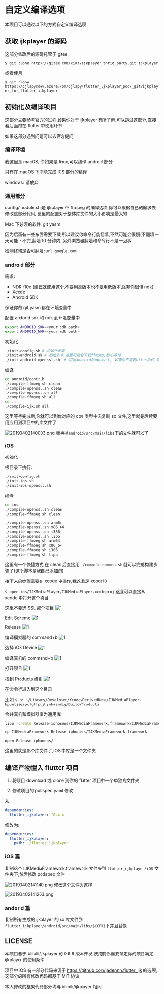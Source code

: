 # 自定义编译选项

本项目可以通过以下的方式自定义编译选项

## 获取 ijkplayer 的源码

这部分修改后的源码托管于 gitee

`$ git clone https://gitee.com/kikt/ijkplayer_thrid_party.git ijkplayer`

或者使用

`$ git clone https://cjlspy@dev.azure.com/cjlspy/flutter_ijkplayer_pod/_git/ijkplayer_for_flutter ijkplayer`

## 初始化及编译项目

这部分主要参考官方的过程,如果你对于 ijkplayer 有所了解,可以跳过这部分,直接看后面的在 flutter 中使用环节

如果这部分遇到问题可以去官方提问

### 编译环境

我这里是 macOS, 你如果是 linux,可以编译 android 部分

只有在 macOS 下才能完成 iOS 部分的编译

windows: 请放弃

### 通用部分

config/module.sh 是 ijkplayer 中 ffmpeg 的编译选项,你可以根据自己的需求去修改这部分代码, 这里的配置对于整体库文件的大小影响是最大的

Mac 下必须的软件:
git
yasm

因为后面有一些东西需要下载,所以建议你命令行能翻墙,不然可能会很慢(不翻墙一天可能下不完,翻墙 10 分钟内),另外浏览器翻墙和命令行不是一回事

检测终端是否可翻墙`curl google.com`

### android 部分

需求:

- NDK r10e (建议就使用这个,不要用高版本也不要用低版本,除非你很懂 ndk)
- Xcode
- Android SDK

保证你的 git,yasm,都在环境变量中

配置 andorid sdk 和 ndk 到环境变量中

```bash
export ANDROID_SDK=<your sdk path>
export ANDROID_NDK=<your ndk path>
```

初始化

```bash
./init-config.sh # 初始化配置
./init-android.sh # 初始安卓,这里可能会下载ffmpeg,耐心等待
./init-android-openssl.sh  # 初始android的openssl, 如果你不需要https协议,可以跳过这一步
```

编译

```bash
cd android/contrib
./compile-ffmpeg.sh clean
./compile-openssl.sh clean
./compile-openssl.sh all
./compile-ffmpeg.sh all
cd ..
./compile-ijk.sh all
```

这里等待完成后,你就可以到你对应的 cpu 类型中去复制 so 文件,这里就是后续要用应用到项目中的库文件了

![20190402140003.png](https://raw.githubusercontent.com/kikt-blog/image/master/img/20190402140003.png)
替换掉`android/src/main/libs`下的文件就可以了

### iOS

初始化

根目录下执行:

```bash
./init-config.sh
./init-ios.sh
./init-ios-openssl.sh
```

编译

```bash
cd ios
./compile-openssl.sh clean
./compile-ffmpeg.sh clean

./compile-openssl.sh arm64
./compile-openssl.sh x86_64
./compile-openssl.sh i386
./compile-openssl.sh lipo
./compile-ffmpeg.sh arm64
./compile-ffmpeg.sh x86_64
./compile-ffmpeg.sh i386
./compile-ffmpeg.sh lipo
```

这里有一个快捷方式,在 clean 后直接用
`./compile-common.sh`
就可以完成构建步骤了(这个脚本是我自己添加的)

接下来的步骤需要在 xcode 中操作,我这里是 xcode10

`$ open ios/IJKMediaPlayer/IJKMediaPlayer.xcodeproj`
这里可以直接从 xcode 中打开这个项目

这里不要选 SSL 那个项目
![1](https://raw.githubusercontent.com/CaiJingLong/asset_for_picgo/master/20190322205338.png)

Edit Scheme
![1](https://raw.githubusercontent.com/CaiJingLong/asset_for_picgo/master/20190322205412.png)

Release
![1](https://raw.githubusercontent.com/CaiJingLong/asset_for_picgo/master/20190322205454.png)

编译模拟器的 command+b
![1](https://raw.githubusercontent.com/CaiJingLong/asset_for_picgo/master/20190322205548.png)

选择 iOS Device
![1](https://raw.githubusercontent.com/CaiJingLong/asset_for_picgo/master/20190322205634.png)

编译真机的 command+b
![1](https://raw.githubusercontent.com/CaiJingLong/asset_for_picgo/master/20190322205727.png)

打开项目
![1](https://raw.githubusercontent.com/CaiJingLong/asset_for_picgo/master/20190322205727.png)

找到 Products 级别
![1](https://raw.githubusercontent.com/CaiJingLong/asset_for_picgo/master/20190322205839.png)

在命令行进入到这个目录

比如 `$ cd ~/Library/Developer/Xcode/DerivedData/IJKMediaPlayer-bpuwtjeeipcfgffpcjhynhwsndig/Build/Products`

合并真机和模拟器库为通用库

```bash
lipo -create Release-iphoneos/IJKMediaFramework.framework/IJKMediaFramework Release-iphonesimulator/IJKMediaFramework.framework/IJKMediaFramework -output IJKMediaFramework

cp IJKMediaFramework Release-iphoneos/IJKMediaFramework.framework

open Release-iphoneos/
```

这里的就是那个库文件了,iOS 中库是一个文件夹

## 编译产物置入 flutter 项目

1. 将项目 download 或 clone 到你的 flutter 项目中一个单独的文件夹

2. 修改项目的 pubspec.yaml 修改

从

```yaml
dependencies:
  flutter_ijkplayer: ^0.x.x
```

修改为:

```yaml
dependencies:
  flutter_ijkplayer:
    path: ./flutter_ijkplayer
```

### iOS 篇

复制这个 IJKMediaFramework.framework 文件夹到 `flutter_ijkplayer/iOS` 文件夹下,然后修改 podspec 文件

![20190402141140.png](https://raw.githubusercontent.com/kikt-blog/image/master/img/20190402141140.png)
修改这个文件为这样

![20190402141203.png](https://raw.githubusercontent.com/kikt-blog/image/master/img/20190402141203.png)

### andorid 篇

复制所有生成的 ijkplayer 的 so 库文件到 `flutter_ijkplayer/android/src/main/libs/${CPU}`下并且替换

## LICENSE

本项目基于 bilibili/ijkplayer 的 0.8.8 版本开发,使用前你需要确定你的项目满足 ijkplayer 的使用条件

项目中 iOS 有一部分代码来源于 https://github.com/jadennn/flutter_ijk 的选项,这部分的所有修改代码都基于 MIT 协议

本人修改的框架代码部分均与 bilibili/ijkplayer 相同
